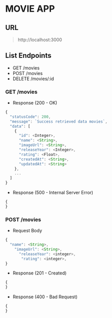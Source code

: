 # MOVIE APP

## URL

> http://localhost:3000

## List Endpoints

- GET /movies
- POST /movies
- DELETE /movies/:id

### GET /movies

- Response (200 - OK)

```js
{
  "statusCode": 200,
  "message": `Success retrieved data movies`,
  "data": [
    {
      "id": <Integer>,
      "name": <String>,
      "imageUrl": <String>,
      "releaseYear": <Integer>,
      "rating": <Float>,
      "createdAt": <String>,
      "updatedAt": <String>
    },
    ...
  ]
}
```

- Response (500 - Internal Server Error)

```js
{
}
```

### POST /movies

- Request Body

```js
{
  "name": <String>,
    "imageUrl": <String>,
      "releaseYear": <integer>,
       "rating": <integer>,
}
```

- Response (201 - Created)

```js
{
}
```

- Response (400 - Bad Request)

```js
{
}
```
